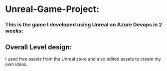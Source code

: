 # Unreal-Game-Project:
### This is the game I developed using Unreal on Azure Devops in 2 weeks:
## Overall Level design:
I used free assets from the Unreal store and also edited assets to create my own ideas.

 
